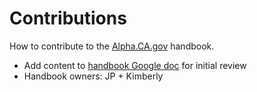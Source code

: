 # Contributions

How to contribute to the [Alpha.CA.gov](https://alpha.ca.gov) handbook.

* Add content to [handbook Google doc](https://docs.google.com/document/d/1WJL6AqUBkSm9vD82uHLMSm2YUEkksTeqyXGHaEA0MO4/edit?usp=sharing) for initial review
* Handbook owners: JP + Kimberly
